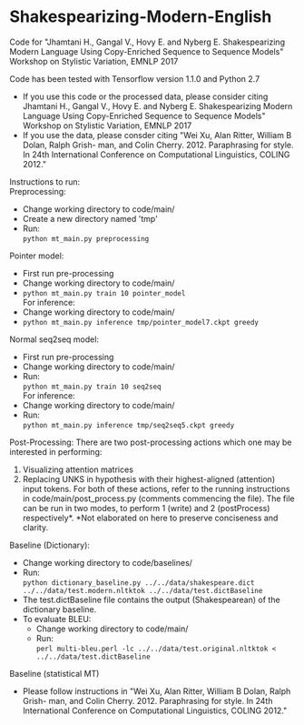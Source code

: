# Shakespearizing-Modern-English
Code for "Jhamtani H., Gangal V., Hovy E. and Nyberg E. Shakespearizing Modern Language Using Copy-Enriched Sequence to Sequence Models"  Workshop on Stylistic Variation, EMNLP 2017

Code has been tested with Tensorflow version 1.1.0 and Python 2.7
- If you use this code or the processed data, please consider citing Jhamtani H., Gangal V., Hovy E. and Nyberg E. Shakespearizing Modern Language Using Copy-Enriched Sequence to Sequence Models"  Workshop on Stylistic Variation, EMNLP 2017
- If you use the data, please consder citing "Wei Xu, Alan Ritter, William B Dolan, Ralph Grish- man, and Colin Cherry. 2012. Paraphrasing for style. In 24th International Conference on Computational Linguistics, COLING 2012."

Instructions to run: </br>
Preprocessing: 
- Change working directory to code/main/
- Create a new directory named 'tmp'
- Run: </br>
`python mt_main.py preprocessing` </br>

Pointer model: 
- First run pre-processing
- Change working directory to code/main/
- `python mt_main.py train 10 pointer_model` </br>
For inference: </br>
- Change working directory to code/main/
- `python mt_main.py inference tmp/pointer_model7.ckpt greedy` </br>

Normal seq2seq model: 
- First run pre-processing
- Change working directory to code/main/
- Run: </br>
`python mt_main.py train 10 seq2seq` </br>
For inference: </br>
- Change working directory to code/main/
- Run: </br>
`python mt_main.py inference tmp/seq2seq5.ckpt greedy` </br>

Post-Processing:
There are two post-processing actions which one may be interested in performing:
1. Visualizing attention matrices
2. Replacing UNKS in hypothesis with their highest-aligned (attention) input tokens.
For both of these actions, refer to the running instructions in code/main/post_process.py (comments commencing the file). The file can be run in two modes, to perform 1 (write) and 2 (postProcess) respectively*.
*Not elaborated on here to preserve conciseness and clarity.


Baseline (Dictionary):
- Change working directory to code/baselines/
- Run: </br>
`python dictionary_baseline.py ../../data/shakespeare.dict ../../data/test.modern.nltktok ../../data/test.dictBaseline`
- The test.dictBaseline file contains the output (Shakespearean) of the dictionary baseline.
- To evaluate BLEU: 
  - Change working directory to code/main/
  - Run: </br>
  `perl multi-bleu.perl -lc ../../data/test.original.nltktok < ../../data/test.dictBaseline`

Baseline (statistical MT)
- Please follow instructions in "Wei Xu, Alan Ritter, William B Dolan, Ralph Grish- man, and Colin Cherry. 2012. Paraphrasing for style. In 24th International Conference on Computational Linguistics, COLING 2012."
